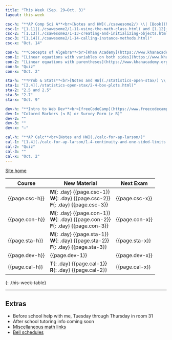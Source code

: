 ```yaml
---
title: "This Week (Sep. 29–Oct. 3)"
layout: this-week

csc-h: "**AP Comp Sci A**<br>[Notes and HW](./csawesome2/) \\| [Book](https://runestone.academy/ns/books/published/manvillehighschool_csawesome2_2526/csawesome2.html)"
csc-1: "[1.11](./csawesome2/1-11-using-the-math-class.html) and [1.12](./csawesome2/1-12-objects-instances-of-classes.html)"
csc-2: "[1.13](./csawesome2/1-13-creating-and-initializing-objects.html)"
csc-3: "[1.14](./csawesome2/1-14-calling-instance-methods.html)"
csc-x: "Oct. 14"

con-h: "**Concepts of Algebra**<br>[Khan Academy](https://www.khanacademy.org/math/algebra)"
con-1: "[Linear equations with variables on both sides](https://www.khanacademy.org/)"
con-2: "[Linear equations with parentheses](https://www.khanacademy.org/)"
con-3: "Quiz"
con-x: "Oct. 2"

sta-h: "**Prob & Stats**<br>[Notes and HW](./statistics-open-stax/) \\| [Book](https://openstax.org/books/statistics/pages/1-introduction)"
sta-1: "[2.4](./statistics-open-stax/2-4-box-plots.html)"
sta-2: "2.5 and 2.5"
sta-3: "2.7"
sta-x: "Oct. 9"

dev-h: "**Intro to Web Dev**<br>[freeCodeCamp](https://www.freecodecamp.org/learn/2022/responsive-web-design/)"
dev-1: "Colored Markers (≤ B) or Survey Form (> B)"
dev-2: ""
dev-3: ""
dev-x: "–"

cal-h: "**AP Calc**<br>[Notes and HW](./calc-for-ap-larson/)"
cal-1: "[1.4](./calc-for-ap-larson/1.4-continuity-and-one-sided-limits.html)"
cal-2: "Quiz"
cal-3: ""
cal-x: "Oct. 2"
---
```


[Site home](./)

| Course         | New Material                                                                                     | Next Exam      |
| -------------- | ------------------------------------------------------------------------------------------------ | -------------- |
| {{page.csc-h}} | **M**{: .day} {{page.csc-1}} <br> **W**{: .day} {{page.csc-2}} <br> **F**{: .day} {{page.csc-3}} | {{page.csc-x}} |
| {{page.con-h}} | **M**{: .day} {{page.con-1}} <br> **W**{: .day} {{page.con-2}} <br> **F**{: .day} {{page.con-3}} | {{page.con-x}} |
| {{page.sta-h}} | **M**{: .day} {{page.sta-1}} <br> **W**{: .day} {{page.sta-2}} <br> **F**{: .day} {{page.sta-3}} | {{page.sta-x}} |
| {{page.dev-h}} | {{page.dev-1}}                                                                                   | {{page.dev-x}} |
| {{page.cal-h}} | **T**{: .day} {{page.cal-1}} <br> **R**{: .day} {{page.cal-2}}                                   | {{page.cal-x}} |
{: .this-week-table}

<!-- 
| Course         | New Material                                                                                     | Next Exam      |
| -------------- | ------------------------------------------------------------------------------------------------ | -------------- |
| {{page.csc-h}} | **T**{: .day} {{page.csc-1}} <br> **R**{: .day} {{page.csc-2}}                                   | {{page.csc-x}} |
| {{page.con-h}} | **T**{: .day} {{page.con-1}} <br> **R**{: .day} {{page.con-2}}                                   | {{page.con-x}} |
| {{page.sta-h}} | **T**{: .day} {{page.sta-1}} <br> **R**{: .day} {{page.sta-2}}                                   | {{page.sta-x}} |
| {{page.dev-h}} | {{page.dev-1}}                                                                                   | –              |
| {{page.cal-h}} | **M**{: .day} {{page.cal-1}} <br> **W**{: .day} {{page.cal-2}} <br> **F**{: .day} {{page.cal-3}} | {{page.cal-x}} |
{: .this-week-table}
-->

<!-- 
| {{page.dev-h}}  | {{page.dev-1}} | – |
-->

---

## Extras

- Before school help with me, Tuesday through Thursday in room 31
- After school tutoring info coming soon
- [Miscellaneous math links](./misc/math-links.md)
- [Bell schedules](./misc/bell-schedule.md)
